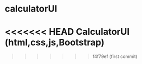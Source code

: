 # calculatorUI
<<<<<<< HEAD
CalculatorUI (html,css,js,Bootstrap)
=======
>>>>>>> f4f79ef (first commit)
